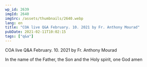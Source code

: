 ```yaml
---
wp_id: 2639
imgId: 2640
imgSrc: /assets/thumbnails/2640.webp
lang: en
title: "COA live Q&A February. 10. 2021 by Fr. Anthony Mourad"
pubDate: 2021-02-11T10:02:15
tags: ["q&a"]
---
```


<!-- page: 6 -->

<p>COA live Q&amp;A February. 10. 2021 by Fr. Anthony Mourad</p>
<p>In the name of the Father, the Son and the Holy spirit, one God amen</p>
